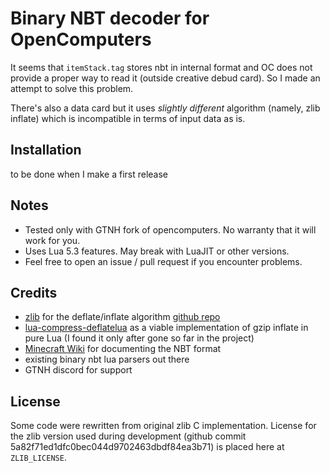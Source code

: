 # Binary NBT decoder for OpenComputers
It seems that `itemStack.tag` stores nbt in internal format and OC does not provide a proper way to read it (outside creative debud card). So I made an attempt to solve this problem.

There's also a data card but it uses *slightly different* algorithm (namely, zlib inflate) which is incompatible in terms of input data as is.

## Installation
to be done when I make a first release

## Notes
- Tested only with GTNH fork of opencomputers. No warranty that it will work for you.
- Uses Lua 5.3 features. May break with LuaJIT or other versions.
- Feel free to open an issue / pull request if you encounter problems.

## Credits
- [zlib](http://www.zlib.org) for the deflate/inflate algorithm [github repo](https://github.com/madler/zlib)
- [lua-compress-deflatelua](https://github.com/davidm/lua-compress-deflatelua) as a viable implementation of gzip inflate in pure Lua (I found it only after gone so far in the project)
- [Minecraft Wiki](https://minecraft.wiki/w/NBT_format#binary_format) for documenting the NBT format
- existing binary nbt lua parsers out there
- GTNH discord for support

## License
Some code were rewritten from original zlib C implementation.
License for the zlib version used during development (github commit 5a82f71ed1dfc0bec044d9702463dbdf84ea3b71) is placed here at `ZLIB_LICENSE`.

